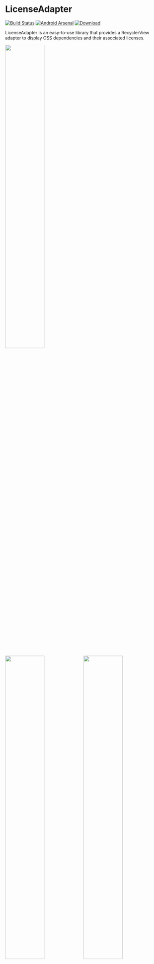 # LicenseAdapter

[![Build Status](https://travis-ci.org/yshrsmz/LicenseAdapter.svg?branch=master)](https://travis-ci.org/yshrsmz/LicenseAdapter)
[![Android Arsenal](https://img.shields.io/badge/Android%20Arsenal-LicenseAdapter-green.svg?style=true)](https://android-arsenal.com/details/1/3516)
[![Download](https://api.bintray.com/packages/yshrsmz/maven/licenseadapter/images/download.svg)](https://bintray.com/yshrsmz/maven/licenseadapter/_latestVersion)

LicenseAdapter is an easy-to-use library that provides a RecyclerView
adapter to display OSS dependencies and their associated licenses.

<img src="assets/demo.gif" width="50%" height="50%" />

<img src="assets/list.png" width="50%" height="50%" /><img src="assets/expanded.png" width="50%" height="50%" />

## Table of contents

- [Installation](#installation)
- [Usage](#usage)
  - [Predefined license names](#predefined-license-names)
  - [Predefined license file names](#predefined-license-file-names)
- [Apps using LicenseAdapter](#apps-using-licenseadapter)
- [License](#license)

## Installation

LicenseAdapter is distributed via JCenter:
[![Download](https://api.bintray.com/packages/yshrsmz/maven/licenseadapter/images/download.svg)](https://bintray.com/yshrsmz/maven/licenseadapter/_latestVersion)

```gradle
dependencies {
  implementation 'net.yslibrary.licenseadapter:licenseadapter:LATEST_LIBRARY_VERSION'
}
```

## Usage

```java
// Create list of libraries
List<Library> libraries = new ArrayList<>();

// Add libraries that are hosted on GitHub with an Apache v2 license.
libraries.add(Licenses.fromGitHubApacheV2("realm/realm-java"));
libraries.add(Licenses.fromGitHubApacheV2("square/retrofit"));

// BSD license
libraries.add(Licenses.fromGitHubBSD("bumptech/glide"));

// MIT license
libraries.add(Licenses.fromGitHubMIT("jhy/jsoup"));

// Library that is hosted on GitHub, but does not provide license text.
libraries.add(Licenses.fromGitHub("gabrielemariotti/changeloglib", Licenses.LICENSE_APACHE_V2));

// Library that is not hosted on GitHub.
libraries.add(Licenses.noContent("Android SDK", "Google Inc.", "https://developer.android.com/sdk/terms.html"));

// Library that does not have their license online
libraries.add(Licenses.noLink("Google Play Services", "Google Inc.", GoogleApiAvailability.getInstance().getOpenSourceSoftwareLicenseInfo(this)));

// These 2 licenses are on a branch name other than master
libraries.add(Licenses.fromGitHubApacheV2("ReactiveX/RxAndroid", "2.x/" + Licenses.FILE_AUTO));
libraries.add(Licenses.fromGitHubApacheV2("ReactiveX/RxJava", "2.x/" + Licenses.FILE_AUTO));

// Create and display the adapter
RecyclerView rv = findViewById(R.id.list);
rv.setLayoutManager(new LinearLayoutManager(this));
rv.setAdapter(new LicenseAdapter(libraries)); // It's that simple!
```

Don't forget to add the `android.permission.INTERNET` permission to your
manifest.

### Predefined license names

License name | Field
--- | ---
Apache License 2.0 | `Licenses#NAME_APACHE_V2`
MIT License | `Licenses#NAME_MIT`
BSD License | `Licenses#NAME_BSD`

### Predefined license file names

License file name | Field
--- | ---
Automatically find the license file from the predefined set below | `Licenses#FILE_AUTO`
`LICENSE` | `Licenses#FILE_NO_EXTENSION`
`LICENSE.txt` | `Licenses#FILE_TXT`
`LICENSE.md` | `Licenses#FILE_MD`

## Apps using LicenseAdapter

Send PR if you want your app to be included here ;)

- [Omnitweety](https://play.google.com/store/apps/details?id=net.yslibrary.omnitweety)
- [KyudoScoreBookTeam](https://play.google.com/store/apps/details?id=com.bowyer.app.android.kyudoscoreteam)
- [KyudoScoreBook](https://play.google.com/store/apps/details?id=com.bowyer.KyudoScoreBookSecond)
- [Ameba](https://play.google.com/store/apps/details?id=jp.ameba)
- [Monotweety](https://play.google.com/store/apps/details?id=net.yslibrary.monotweety)
- [🤖 Robot Scouter](https://play.google.com/store/apps/details?id=com.supercilex.robotscouter)

## License

    Copyright 2016-2017 Shimizu Yasuhiro (yshrsmz)

    Licensed under the Apache License, Version 2.0 (the "License");
    you may not use this file except in compliance with the License.
    You may obtain a copy of the License at

       http://www.apache.org/licenses/LICENSE-2.0

    Unless required by applicable law or agreed to in writing, software
    distributed under the License is distributed on an "AS IS" BASIS,
    WITHOUT WARRANTIES OR CONDITIONS OF ANY KIND, either express or implied.
    See the License for the specific language governing permissions and
    limitations under the License.
